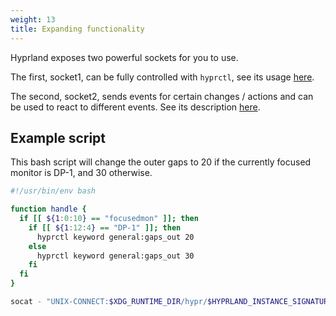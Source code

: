 ```yaml
---
weight: 13
title: Expanding functionality
---
```


Hyprland exposes two powerful sockets for you to use.

The first, socket1, can be fully controlled with `hyprctl`, see its usage
[here](../Using-hyprctl).

The second, socket2, sends events for certain changes / actions and can be used
to react to different events. See its description [here](../../IPC/).

## Example script

This bash script will change the outer gaps to 20 if the currently focused
monitor is DP-1, and 30 otherwise.

```bash
#!/usr/bin/env bash

function handle {
  if [[ ${1:0:10} == "focusedmon" ]]; then
    if [[ ${1:12:4} == "DP-1" ]]; then
      hyprctl keyword general:gaps_out 20
    else
      hyprctl keyword general:gaps_out 30
    fi
  fi
}

socat - "UNIX-CONNECT:$XDG_RUNTIME_DIR/hypr/$HYPRLAND_INSTANCE_SIGNATURE/.socket2.sock" | while read -r line; do handle "$line"; done
```
